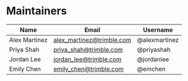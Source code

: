 # Maintainers

| Name            | Email                     | Username          |
|-----------------|---------------------------|-------------------|
| Alex Martinez   | alex_martinez@trimble.com | @alexmartinez     |
| Priya Shah      | priya_shah@trimble.com    | @priyashah        |
| Jordan Lee      | jordan_lee@trimble.com    | @jordanlee        |
| Emily Chen      | emily_chen@trimble.com    | @emchen           |

